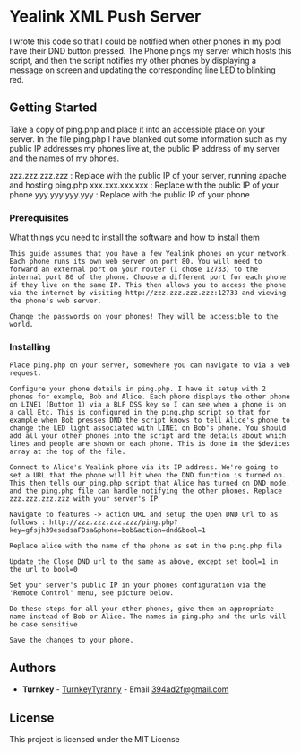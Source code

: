 # Yealink XML Push Server 

I wrote this code so that I could be notified when other phones in my pool have their DND button pressed. The Phone pings my server which hosts this script, and then the script notifies my other phones by displaying a message on screen and updating the corresponding line LED to blinking red.

## Getting Started

Take a copy of ping.php and place it into an accessible place on your server. In the file ping.php I have blanked out some information such as my public IP addresses my phones live at, the public IP address of my server and the names of my phones.

zzz.zzz.zzz.zzz : Replace with the public IP of your server, running apache and hosting ping.php
xxx.xxx.xxx.xxx : Replace with the public IP of your phone
yyy.yyy.yyy.yyy : Replace with the public IP of your phone

### Prerequisites

What things you need to install the software and how to install them

```
This guide assumes that you have a few Yealink phones on your network. Each phone runs its own web server on port 80. You will need to forward an external port on your router (I chose 12733) to the internal port 80 of the phone. Choose a different port for each phone if they live on the same IP. This then allows you to access the phone via the internet by visiting http://zzz.zzz.zzz.zzz:12733 and viewing the phone's web server. 

Change the passwords on your phones! They will be accessible to the world.
```

### Installing

```
Place ping.php on your server, somewhere you can navigate to via a web request.
```

```
Configure your phone details in ping.php. I have it setup with 2 phones for example, Bob and Alice. Each phone displays the other phone on LINE1 (Button 1) via a BLF DSS key so I can see when a phone is on a call Etc. This is configured in the ping.php script so that for example when Bob presses DND the script knows to tell Alice's phone to change the LED light associated with LINE1 on Bob's phone. You should add all your other phones into the script and the details about which lines and people are shown on each phone. This is done in the $devices array at the top of the file.
```

```
Connect to Alice's Yealink phone via its IP address. We're going to set a URL that the phone will hit when the DND function is turned on. This then tells our ping.php script that Alice has turned on DND mode, and the ping.php file can handle notifying the other phones. Replace zzz.zzz.zzz.zzz with your server's IP 

Navigate to features -> action URL and setup the Open DND Url to as follows : http://zzz.zzz.zzz.zzz/ping.php?key=gfsjh39esadsaFDsa&phone=bob&action=dnd&bool=1
```

```
Replace alice with the name of the phone as set in the ping.php file
```

```
Update the Close DND url to the same as above, except set bool=1 in the url to bool=0
```

```
Set your server's public IP in your phones configuration via the 'Remote Control' menu, see picture below.
```

```
Do these steps for all your other phones, give them an appropriate name instead of Bob or Alice. The names in ping.php and the urls will be case sensitive
```

```
Save the changes to your phone.
```


## Authors

* **Turnkey** - [TurnkeyTyranny](https://github.com/TurnkeyTyranny) - Email 394ad2f@gmail.com

## License

This project is licensed under the MIT License

